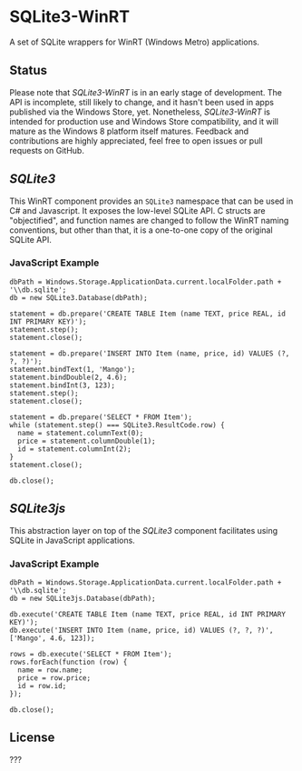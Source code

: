 # SQLite3-WinRT

A set of SQLite wrappers for WinRT (Windows Metro) applications.

## Status

Please note that _SQLite3-WinRT_ is in an early stage of development. The API is
incomplete, still likely to change, and it hasn't been used in apps published
via the Windows Store, yet. Nonetheless, _SQLite3-WinRT_ is intended for
production use and Windows Store compatibility, and it will mature as the
Windows 8 platform itself matures. Feedback and contributions are highly
appreciated, feel free to open issues or pull requests on GitHub.

## _SQLite3_

This WinRT component provides an `SQLite3` namespace that can be used in C# and
Javascript. It exposes the low-level SQLite API. C structs are "objectified",
and function names are changed to follow the WinRT naming conventions, but
other than that, it is a one-to-one copy of the original SQLite API.

### JavaScript Example

    dbPath = Windows.Storage.ApplicationData.current.localFolder.path + '\\db.sqlite';
    db = new SQLite3.Database(dbPath);

    statement = db.prepare('CREATE TABLE Item (name TEXT, price REAL, id INT PRIMARY KEY)');
    statement.step();
    statement.close();

    statement = db.prepare('INSERT INTO Item (name, price, id) VALUES (?, ?, ?)');
    statement.bindText(1, 'Mango');
    statement.bindDouble(2, 4.6);
    statement.bindInt(3, 123);
    statement.step();
    statement.close();

    statement = db.prepare('SELECT * FROM Item');
    while (statement.step() === SQLite3.ResultCode.row) {
      name = statement.columnText(0);
      price = statement.columnDouble(1);
      id = statement.columnInt(2);
    }
    statement.close();

    db.close();

## _SQLite3js_

This abstraction layer on top of the _SQLite3_ component facilitates using
SQLite in JavaScript applications.

### JavaScript Example

    dbPath = Windows.Storage.ApplicationData.current.localFolder.path + '\\db.sqlite';
    db = new SQLite3js.Database(dbPath);

    db.execute('CREATE TABLE Item (name TEXT, price REAL, id INT PRIMARY KEY)');
    db.execute('INSERT INTO Item (name, price, id) VALUES (?, ?, ?)', ['Mango', 4.6, 123]);

    rows = db.execute('SELECT * FROM Item');
    rows.forEach(function (row) {
      name = row.name;
      price = row.price;
      id = row.id;
    });

    db.close();

## License

???